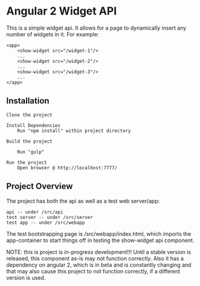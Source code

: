 # Angular 2 Widget API
This is a simple widget api.  It allows for a page to dynamically insert any number of widgets in it.  For example:
 
    <app>
        <show-widget src="/widget-1"/>
        ...
        <show-widget src="/widget-2"/>
        ...
        <show-widget src="/widget-3"/>
        ...
    </app>
    
    
## Installation

    Clone the project
    
    Install Dependencies
        Run "npm install" within project directory

    Build the project

        Run "gulp"

    Run the project
        Open browser @ http://localhost:7777/



## Project Overview

The project has both the api as well as a test web server/app:
  
    api -- under /src/api 
    test server -- under /src/server
    test app -- under /src/webapp
    
The test bootstrapping page is /src/webapp/index.html, which imports the app-container to start things off in testing
the show-widget api component.

NOTE:  this is project is in-progress development!!!  Until a stable version is released, this component as-is may not
        function correctly.  Also it has a dependency on angular 2, which is in beta and is constantly changing and 
        that may also cause this project to not function correctly, if a different version is used.
